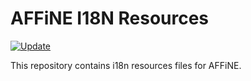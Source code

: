 # AFFiNE I18N Resources

[![Update](https://github.com/toeverything/affine-i18n-resources/actions/workflows/update.yml/badge.svg)](https://github.com/toeverything/affine-i18n-resources/actions/workflows/update.yml)

This repository contains i18n resources files for AFFiNE.
